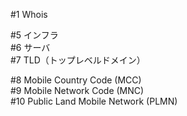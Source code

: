 #1 Whois  

#5 インフラ  
#6 サーバ  
#7 TLD（トップレベルドメイン）  

#8 Mobile Country Code (MCC)  
#9 Mobile Network Code (MNC)  
#10 Public Land Mobile Network (PLMN)  

